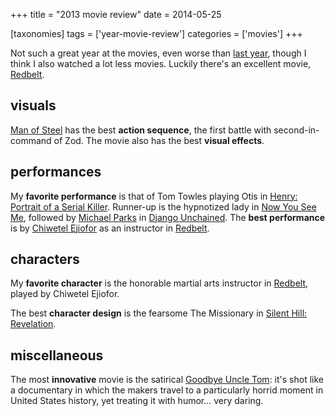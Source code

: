 +++
title = "2013 movie review"
date = 2014-05-25

[taxonomies]
tags = ['year-movie-review']
categories = ['movies']
+++

Not such a great year at the movies, even worse than [last year], though
I think I also watched a lot less movies. Luckily there's an
excellent movie, [Redbelt].

## visuals

[Man of Steel] has the best
__action sequence__, the first battle with second-in-command of Zod. The
movie also has the best __visual effects__.

## performances

My __favorite performance__ is that of Tom Towles playing Otis in
[Henry: Portrait of a Serial Killer]. Runner-up is the hypnotized lady
in [Now You See Me], followed by [Michael Parks] in [Django Unchained].
The __best performance__ is by [Chiwetel Ejiofor] as an instructor
in [Redbelt].

## characters

My __favorite character__ is the honorable martial arts instructor in
[Redbelt], played by Chiwetel Ejiofor.

The best __character design__ is the fearsome The Missionary in [Silent
Hill: Revelation].

## miscellaneous

The most __innovative__ movie is the satirical [Goodbye Uncle Tom]:
it's shot like a documentary in which the makers travel to a
particularly horrid moment in United States history, yet treating it
with humor... very daring.

[last year]: @/2012-movie-review.md
[Redbelt]: @/redbelt-2007.md
[Man of Steel]: @/man-of-steel-2013.md
[Henry: Portrait of a Serial Killer]: @/henry-portrait-of-a-serial-killer.md
[Now You See Me]: @/now-you-see-me-2013.md
[Michael Parks]: http://en.wikipedia.org/wiki/Michael_Parks
[Django Unchained]: @/django-unchained-2012.md
[Chiwetel Ejiofor]: http://en.wikipedia.org/wiki/Chiwetel_Ejiofor
[Silent Hill: Revelation]: @/silent-hill-revelation-2012.md
[Goodbye Uncle Tom]: @/goodbye-uncle-tom-1971.md
